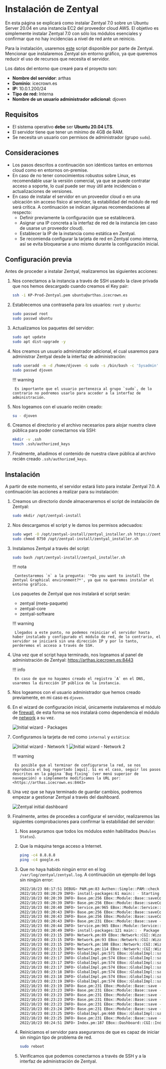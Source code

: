 # Instalación de Zentyal

En esta página se explicará como instalar Zentyal 7.0 sobre un Ubuntu Server 20.04 en una instancia EC2 del proveedor cloud AWS. El objetivo es simplemente instalar Zentyal 7.0 con sólo los módulos esenciales y confirmar que no hay incidencias a nivel de red ante un reinicio.

Para la instalación, usaremos [este] script disponible por parte de Zentyal. Mencionar que instalaremos Zentyal sin entorno gráfico, ya que queremos reducir el uso de recursos que necesita el servidor.

[este]: https://doc.zentyal.org/es/installation.html#instalacion-sobre-ubuntu-20-04-lts-server-o-desktop

Los datos del entorno que crearé para el proyecto son:

* **Nombre del servidor**: arthas
* **Dominio**: icecrown.es
* **IP:** 10.0.1.200/24
* **Tipo de red:** Interna
* **Nombre de un usuario administrador adicional:** djoven

## Requisitos

* El sistema operativo **debe** ser **Ubuntu 20.04 LTS**.
* El servidor tiene que tener un mínimo de 4GB de RAM.
* Se necesita un usuario con permisos de administrador (grupo `sudo`).

## Consideraciones

* Los pasos descritos a continuación son idénticos tantos en entornos cloud como en entornos on-premise.
* En caso de no tener conocimientos robustos sobre Linux, es recomendable usar la versión comercial, ya que se puede contratar acceso a soporte, lo cual puede ser muy útil ante incidencias o actualizaciones de versiones.
* En caso de instalar el servidor en un proveedor cloud o en una ubicación sin acceso físico al servidor, la estabilidad del módulo de red será crítica. A continuación se indican algunas recomendaciones al respecto:
    * Definir previamente la configuración que se establecerá.
    * Asignar una IP concreta a la interfaz de red de la instancia (en caso de usarse un proveedor cloud).
    * Establecer la IP de la instancia como estática en Zentyal.
    * Se recomienda configurar la tarjeta de red en Zentyal como interna, así se evita bloquearse a uno mismo durante la configuración inicial.

## Configuración previa

Antes de proceder a instalar Zentyal, realizaremos las siguientes acciones:

1. Nos conectamos a la instancia a través de SSH usando la clave privada que nos hemos descargado cuando creamos el Key pair:

    ```bash
    ssh -i KP-Prod-Zentyal.pem ubuntu@arthas.icecrown.es
    ```

2. Establecemos una contraseña para los usuarios: `root` y `ubuntu`:

    ```bash
    sudo passwd root
    sudo passwd ubuntu
    ```

3. Actualizamos los paquetes del servidor:

    ```bash
    sudo apt update
    sudo apt dist-upgrade -y
    ```

4. Nos creamos un usuario administrador adicional, el cual usaremos para administrar Zentyal desde la interfaz de administración:

    ```bash
    sudo useradd -m -d /home/djoven -G sudo -s /bin/bash -c 'Sysadmin' djoven
    sudo passwd djoven
    ```

    !!! warning

        Es importante que el usuario pertenezca al grupo `sudo`, de lo contrario no podremos usarlo para acceder a la interfaz de administración.

5. Nos logeamos con el usuario recién creado:

    ```bash
    su - djoven
    ```

6. Creamos el directorio y el archivo necesarios para alojar nuestra clave pública para poder conectarnos vía SSH:

    ```bash
    mkdir -v .ssh
    touch .ssh/authorized_keys
    ```

7. Finalmente, añadimos el contenido de nuestra clave pública al archivo recién creado `.ssh/authorized_keys`.

## Instalación

A partir de este momento, el servidor estará listo para instalar Zentyal 7.0. A continuación las acciones a realizar para su instalación:

1. Creamos un directorio donde almacenaremos el script de instalación de Zentyal:

    ```bash
    sudo mkdir /opt/zentyal-install
    ```

2. Nos descargamos el script y le damos los permisos adecuados:

    ```bash
    sudo wget -O /opt/zentyal-install/zentyal_installer.sh https://zentyal.com/zentyal_installer.sh
    sudo chmod 0750 /opt/zentyal-install/zentyal_installer.sh
    ```

3. Instalamos Zentyal a través del script:

    ```bash
    sudo bash /opt/zentyal-install/zentyal_installer.sh
    ```

    !!! nota

        Contestaremos `n` a la pregunta: '*Do you want to install the Zentyal Graphical environment?*', ya que no queremos instalar el entorno gráfico.

    Los paquetes de Zentyal que nos instalará el script serán:

    * zentyal (meta-paquete)
    * zentyal-core
    * zentyal-software

    !!! warning

        Llegados a este punto, no podemos reiniciar el servidor hasta haber instalado y configurado el módulo de red, de lo contrario, el servidor se iniciará sin una dirección IP y por lo tanto, perderemos el acceso a través de SSH.

4. Una vez que el script haya terminado, nos logeamos al panel de administración de Zentyal: <https://arthas.icecrown.es:8443>

    !!! info

        En caso de que no hayamos creado el registro `A` en el DNS, usaremos la dirección IP pública de la instancia.

5. Nos logeamos con el usuario administrador que hemos creado previamente, en mi caso es `djoven`.

6. En el wizard de configuración inicial, únicamente instalaremos el módulo de [firewall], de esta forma se nos instalará como dependencia el módulo de [network] a su vez.

    ![Initial wizard - Packages](assets/images/zentyal/01-wizard_packages.png "Initial wizard - Packages")

7. Configuramos la tarjeta de red como `internal` y `estática`:

    ![Initial wizard - Network 1](assets/images/zentyal/02-wizard_network-1.png "Initial wizard - Network 1")
    ![Initial wizard - Network 2](assets/images/zentyal/03-wizard_network-2.png "Initial wizard - Network 2")

    !!! warning

        Es posible que al terminar de configurarse la red, se nos reproduzca el bug reportado [aquí]. Si es el caso, seguir los pasos descritos en la página `Bug fixing` (ver menú superior de navegación) o simplemente modificamos la URL por: <https://arthas.icecrown.es:8443>

8. Una vez que se haya terminado de guardar cambios, podremos empezar a gestionar Zentyal a través del dashboard.

    ![Zentyal initial dashboard](assets/images/zentyal/04-dashboard_initial.png "Zentyal initial dashboard")

9. Finalmente, antes de procedes a configurar el servidor, realizaremos las siguientes comprobaciones para confirmar la estabilidad del servidor:

    1. Nos aseguramos que todos los módulos estén habilitados (`Modules Status`).
    2. Que la máquina tenga acceso a Internet.

        ```bash
        ping -c4 8.8.8.8
        ping -c4 google.es
        ```

    3. Que no haya habido ningún error en el log `/var/log/zentyal/zentyal.log`. A continuación un ejemplo del logs sin ningún error:

        ```bash
        2022/10/23 08:17:51 DEBUG> PAM.pm:83 Authen::Simple::PAM::check - Successfully authenticated user 'djoven' using service 'zentyal'.
        2022/10/23 08:20:29 INFO> install-packages:61 main:: - Starting package installation process
        2022/10/23 08:20:39 INFO> Base.pm:256 EBox::Module::Base::saveConfig - Saving config for module: network
        2022/10/23 08:20:39 INFO> Base.pm:256 EBox::Module::Base::saveConfig - Saving config for module: network
        2022/10/23 08:20:40 INFO> Service.pm:965 EBox::Module::Service::restartService - Restarting service for module: network
        2022/10/23 08:20:43 INFO> Base.pm:256 EBox::Module::Base::saveConfig - Saving config for module: network
        2022/10/23 08:20:43 INFO> Base.pm:256 EBox::Module::Base::saveConfig - Saving config for module: firewall
        2022/10/23 08:20:43 INFO> Base.pm:231 EBox::Module::Base::save - Restarting service for module: firewall
        2022/10/23 08:20:44 INFO> Service.pm:965 EBox::Module::Service::restartService - Restarting service for module: firewall
        2022/10/23 08:20:49 INFO> install-packages:121 main:: - Package installation process finished
        2022/10/23 08:23:15 INFO> Network.pm:89 EBox::Network::CGI::Wizard::Network::_processWizard - Configuring ens5 as 10.0.1.200/255.255.255.0
        2022/10/23 08:23:15 INFO> Network.pm:93 EBox::Network::CGI::Wizard::Network::_processWizard - Adding gateway 10.0.1.1 for iface ens5
        2022/10/23 08:23:15 INFO> Network.pm:108 EBox::Network::CGI::Wizard::Network::_processWizard - Adding nameserver 1.1.1.1
        2022/10/23 08:23:15 INFO> Network.pm:114 EBox::Network::CGI::Wizard::Network::_processWizard - Adding nameserver 9.9.9.9
        2022/10/23 08:23:17 INFO> GlobalImpl.pm:571 EBox::GlobalImpl::saveAllModules - First installation, enabling modules: network firewall webadmin logs audit firewall
        2022/10/23 08:23:17 INFO> GlobalImpl.pm:574 EBox::GlobalImpl::saveAllModules - Enabling module network
        2022/10/23 08:23:17 INFO> GlobalImpl.pm:574 EBox::GlobalImpl::saveAllModules - Enabling module firewall
        2022/10/23 08:23:17 INFO> GlobalImpl.pm:574 EBox::GlobalImpl::saveAllModules - Enabling module webadmin
        2022/10/23 08:23:18 INFO> GlobalImpl.pm:574 EBox::GlobalImpl::saveAllModules - Enabling module logs
        2022/10/23 08:23:18 INFO> GlobalImpl.pm:574 EBox::GlobalImpl::saveAllModules - Enabling module audit
        2022/10/23 08:23:19 INFO> GlobalImpl.pm:574 EBox::GlobalImpl::saveAllModules - Enabling module firewall
        2022/10/23 08:23:19 INFO> Base.pm:231 EBox::Module::Base::save - Restarting service for module: network
        2022/10/23 08:23:23 INFO> Base.pm:231 EBox::Module::Base::save - Restarting service for module: firewall
        2022/10/23 08:23:23 INFO> Base.pm:231 EBox::Module::Base::save - Restarting service for module: logs
        2022/10/23 08:23:23 INFO> Base.pm:231 EBox::Module::Base::save - Restarting service for module: audit
        2022/10/23 08:23:23 INFO> Base.pm:231 EBox::Module::Base::save - Restarting service for module: firewall
        2022/10/23 08:23:24 INFO> Base.pm:231 EBox::Module::Base::save - Restarting service for module: sysinfo
        2022/10/23 08:23:25 INFO> GlobalImpl.pm:660 EBox::GlobalImpl::saveAllModules - Saving configuration: webadmin
        2022/10/23 08:23:25 INFO> Base.pm:231 EBox::Module::Base::save - Restarting service for module: webadmin
        2022/10/23 08:24:51 INFO> Index.pm:187 EBox::Dashboard::CGI::Index::masonParameters - dashboard1
        ```

    4. Reiniciamos el servidor para asegurarnos de que es capaz de iniciar sin ningún tipo de problema de red.

        ```bash
        sudo reboot
        ```

    5. Verificamos que podemos conectarnos a través de SSH y a la interfaz de administración de Zentyal.

[firewall]: https://doc.zentyal.org/es/firewall.html
[network]: https://doc.zentyal.org/es/firststeps.html#configuracion-basica-de-red-en-zentyal
[aquí]: https://github.com/zentyal/zentyal/issues/2100
